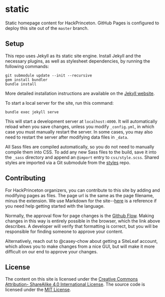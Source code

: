 # static

Static homepage content for HackPrinceton. GitHub Pages is configured to
deploy this site out of the `master` branch.

## Setup

This repo uses Jekyll as its static site engine. Install Jekyll and the
necessary plugins, as well as stylesheet dependencies, by running the
following commands:

```
git submodule update --init --recursive
gem install bundler
bundle install
```

More detailed installation instructions are available on the 
[Jekyll website](https://jekyllrb.com/docs/installation/).

To start a local server for the site, run this command:

```
bundle exec jekyll serve
```

This will start a development server at `localhost:4000`. It will
automatically reload when you save changes, unless you modify `_config.yml`,
in which case you must manually restart the server. In some cases, you may
also need to restart the server after modifying data files in `_data`.

All Sass files are compiled automatically, so you do not need to manually
compile them into CSS. To add any new Sass files to the build, save it into
the `_sass` directory and append an `@import` entry to `css/style.scss`.
Shared styles are imported via a Git submodule from the
[styles](https://github.com/hackprinceton/styles) repo.

## Contributing

For HackPrinceton organizers, you can contribute to this site by adding and
modifying pages as files. The page url is the same as the page filename,
minus the extension. We use Markdown for the site--[here](http://commonmark.org/help/)
is a reference if you need help getting started with the language.

Normally, the approval flow for page changes is the [Github Flow][gh-flow].
Making changes in this way is entirely possible in the browser, which the
link above describes. A developer will verify that formatting is correct,
but you will be responsible for finding someone to approve your content.

[gh-flow]: https://help.github.com/articles/github-flow/

Alternatively, reach out to @casey-chow about getting a SiteLeaf account,
which allows you to make changes from a nice GUI, but will make it more
difficult on our end to approve your changes.

## License

The content on this site is licensed under the [Creative Commons Attribution-
ShareAlike 4.0 International License](https://creativecommons.org/licenses/by-sa/4.0/). 
The source code is licensed under the [MIT License](https://github.com/princetoneclub/hp-static-s17/blob/master/LICENSE).
